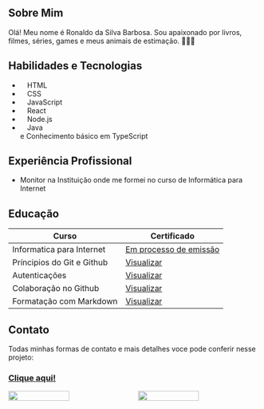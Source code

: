 ## Sobre Mim
Olá! Meu nome é Ronaldo da Silva Barbosa. 
Sou apaixonado por livros, filmes, séries, games e meus animais de estimação. 🐶🤍😺

## Habilidades e Tecnologias

- <img src="https://cdn.jsdelivr.net/gh/devicons/devicon@latest/icons/html5/html5-original.svg" width="10rem"> HTML 
- <img src="https://cdn.jsdelivr.net/gh/devicons/devicon@latest/icons/css3/css3-original.svg" width="10rem"> CSS
- <img src="https://cdn.jsdelivr.net/gh/devicons/devicon@latest/icons/javascript/javascript-original.svg" width="10rem"> JavaScript
- <img src="https://cdn.jsdelivr.net/gh/devicons/devicon@latest/icons/react/react-original.svg" width="10rem"> React
- <img src="https://cdn.jsdelivr.net/gh/devicons/devicon@latest/icons/nodejs/nodejs-original.svg" width="10rem"> Node.js
- <img src="https://cdn.jsdelivr.net/gh/devicons/devicon@latest/icons/java/java-original.svg" width="10rem"> Java
<br>e Conhecimento básico em TypeScript <img src="https://cdn.jsdelivr.net/gh/devicons/devicon@latest/icons/typescript/typescript-original.svg" width="10rem">

## Experiência Profissional
- Monitor na Instituição onde me formei no curso de Informática para Internet

## Educação
|Curso|Certificado|
|-----|-----|
|Informatica para Internet| [Em processo de emissão]()|
|Príncipios do Git e Github| [Visualizar ](https://www.dio.me/certificate/CKVALOYS/share)|
|Autenticações| [Visualizar ](https://www.dio.me/certificate/Q1YHNGGN/share)|
|Colaboração no Github| [Visualizar ](https://www.dio.me/certificate/5OWKT3Z1/share)|
|Formatação com Markdown| [Visualizar ](https://www.dio.me/certificate/ZZPJZ5E5/share)|

## Contato
Todas minhas formas de contato e mais detalhes voce pode conferir nesse projeto:  
### [Clique aqui!](https://ronaldornd.vercel.app/)

<div style="display: flex; flex-direction: row; gap: 1rem; justify-content: center;">
<img src="https://github-readme-stats.vercel.app/api?username=ronaldornd&show_icons=true&theme=chartreuse-dark" width="50%"/><img src="https://github-readme-stats.vercel.app/api/top-langs/?username=ronaldornd&layout=compact&theme=chartreuse-dark" width="50%"/>

</div>
